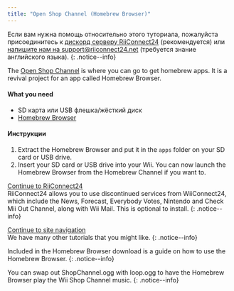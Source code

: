 ```yaml
---
title: "Open Shop Channel (Homebrew Browser)"
---
```


Если вам нужна помощь относительно этого туториала, пожалуйста присоединитесь к [дискорд серверу RiiConnect24](https://discord.gg/b4Y7jfD) (рекомендуется) или [напишите нам на support@riiconnect24.net](mailto:support@riiconnect24.net) (требуется знание английского языка).
{: .notice--info}

The [Open Shop Channel](https://oscwii.org/) is where you can go to get homebrew apps. It is a revival project for an app called Homebrew Browser.

#### What you need
* SD карта или USB флешка/жёсткий диск
* [Homebrew Browser](/assets/files/homebrew_browser_v0.3.9e.zip)

#### Инструкции

1. Extract the Homebrew Browser and put it in the `apps` folder on your SD card or USB drive.
2. Insert your SD card or USB drive into your Wii. You can now launch the Homebrew Browser from the Homebrew Channel if you want to.

[Continue to RiiConnect24](riiconnect24)<br> RiiConnect24 allows you to use discontinued services from WiiConnect24, which include the News, Forecast, Everybody Votes, Nintendo and Check Mii Out Channel, along with Wii Mail. This is optional to install.
{: .notice--info}

[Continue to site navigation](site-navigation)<br> We have many other tutorials that you might like.
{: .notice--info}

Included in the Homebrew Browser download is a guide on how to use the Homebrew Browser.
{: .notice--info}

You can swap out ShopChannel.ogg with loop.ogg to have the Homebrew Browser play the Wii Shop Channel music.
{: .notice--info}
